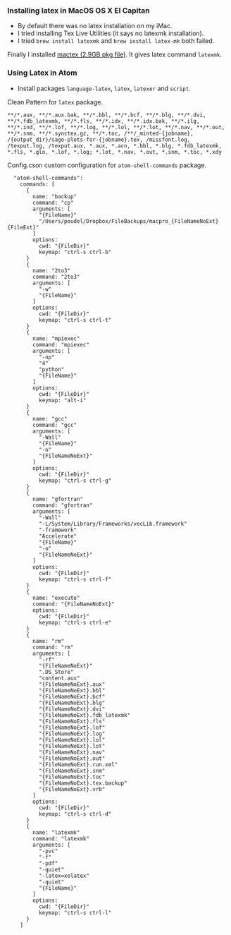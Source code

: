 ### Installing latex in MacOS OS X El Capitan
- By default there was no latex installation on my iMac.
- I tried installing Tex Live Utilities (it says no latexmk installation).
- I tried `brew install latexmk`  and `brew install latex-mk` both failed.

Finally I installed [mactex (2.9GB pkg file)](http://www.tug.org/mactex/mactex-download.html).
It gives latex command `latexmk`.

### Using Latex in Atom
- Install packages  `language-latex`, `latex`, `latexer` and `script`.

Clean Pattern for `latex` package.
```
**/*.aux, **/*.aux.bak, **/*.bbl, **/*.bcf, **/*.blg, **/*.dvi, **/*.fdb_latexmk, **/*.fls, **/*.idx, **/*.idx.bak, **/*.ilg, **/*.ind, **/*.lof, **/*.log, **/*.lol, **/*.lot, **/*.nav, **/*.out, **/*.snm, **/*.synctex.gz, **/*.toc, /**/_minted-{jobname}, /{output_dir}/sage-plots-for-{jobname}.tex, /missfont.log, /texput.log, /texput.aux, *.aux, *.acn, *.bbl, *.blg, *.fdb_latexmk, *.fls, *.glo, *.lof, *.log; *.lot, *.nav, *.out, *.snm, *.toc, *.xdy
```

Config.cson custom configuration for `atom-shell-commands` package.
```
  "atom-shell-commands":
    commands: [
      {
        name: "backup"
        command: "cp"
        arguments: [
          "{FileName}"
          "/Users/poudel/Dropbox/FileBackups/macpro_{FileNameNoExt}{FileExt}"
        ]
        options:
          cwd: "{FileDir}"
          keymap: "ctrl-s ctrl-b"
      }
      {
        name: "2to3"
        command: "2to3"
        arguments: [
          "-w"
          "{FileName}"
        ]
        options:
          cwd: "{FileDir}"
          keymap: "ctrl-s ctrl-t"
      }
      {
        name: "mpiexec"
        command: "mpiexec"
        arguments: [
          "-np"
          "4"
          "python"
          "{FileName}"
        ]
        options:
          cwd: "{FileDir}"
          keymap: "alt-i"
      }
      {
        name: "gcc"
        command: "gcc"
        arguments: [
          "-Wall"
          "{FileName}"
          "-o"
          "{FileNameNoExt}"
        ]
        options:
          cwd: "{FileDir}"
          keymap: "ctrl-s ctrl-g"
      }
      {
        name: "gfortran"
        command: "gfortran"
        arguments: [
          "-Wall"
          "-L/System/Library/Frameworks/vecLib.framework"
          "-framework"
          "Accelerate"
          "{FileName}"
          "-o"
          "{FileNameNoExt}"
        ]
        options:
          cwd: "{FileDir}"
          keymap: "ctrl-s ctrl-f"
      }
      {
        name: "execute"
        command: "{FileNameNoExt}"
        options:
          cwd: "{FileDir}"
          keymap: "ctrl-s ctrl-e"
      }
      {
        name: "rm"
        command: "rm"
        arguments: [
          "-rf"
          "{FileNameNoExt}"
          ".DS_Store"
          "content.aux"
          "{FileNameNoExt}.aux"
          "{FileNameNoExt}.bbl"
          "{FileNameNoExt}.bcf"
          "{FileNameNoExt}.blg"
          "{FileNameNoExt}.dvi"
          "{FileNameNoExt}.fdb_latexmk"
          "{FileNameNoExt}.fls"
          "{FileNameNoExt}.lof"
          "{FileNameNoExt}.log"
          "{FileNameNoExt}.lol"
          "{FileNameNoExt}.lot"
          "{FileNameNoExt}.nav"
          "{FileNameNoExt}.out"
          "{FileNameNoExt}.run.xml"
          "{FileNameNoExt}.snm"
          "{FileNameNoExt}.toc"
          "{FileNameNoExt}.tex.backup"
          "{FileNameNoExt}.vrb"
        ]
        options:
          cwd: "{FileDir}"
          keymap: "ctrl-s ctrl-d"
      }
      {
        name: "latexmk"
        command: "latexmk"
        arguments: [
          "-pvc"
          "-f"
          "-pdf"
          "-quiet"
          "-latex=xelatex"
          "-quiet"
          "{FileName}"
        ]
        options:
          cwd: "{FileDir}"
          keymap: "ctrl-s ctrl-l"
      }
    ]
```
